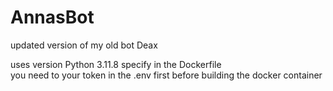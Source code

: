 # AnnasBot
updated version of my old bot Deax

uses version Python 3.11.8 specify in the Dockerfile<br>
you need to your token in the .env first before building the docker container